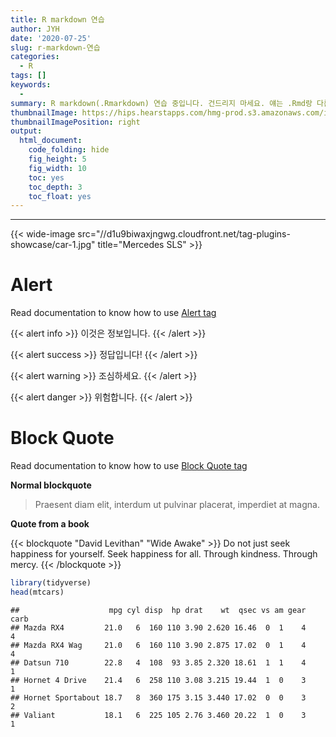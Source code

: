 ```yaml
---
title: R markdown 연습
author: JYH
date: '2020-07-25'
slug: r-markdown-연습
categories:
  - R
tags: []
keywords:
  - 
summary: R markdown(.Rmarkdown) 연습 중입니다. 건드리지 마세요. 얘는 .Rmd랑 다른 놈입니다.
thumbnailImage: https://hips.hearstapps.com/hmg-prod.s3.amazonaws.com/images/ferrari-sf90-stradale-spec-1-1566914261.jpg?crop=0.824xw:0.875xh;0.157xw,0&resize=640:*
thumbnailImagePosition: right
output:
  html_document:
    code_folding: hide
    fig_height: 5
    fig_width: 10
    toc: yes
    toc_depth: 3
    toc_float: yes
---
```




---

<!--more-->

{{< wide-image src="//d1u9biwaxjngwg.cloudfront.net/tag-plugins-showcase/car-1.jpg" title="Mercedes SLS" >}}

<!-- toc -->

# Alert

Read documentation to know how to use [Alert tag](https://github.com/kakawait/hugo-tranquilpeak-theme/blob/master/docs/user.md#alert)

{{< alert info >}}
이것은 정보입니다.
{{< /alert >}}

{{< alert success >}}
정답입니다!
{{< /alert >}}

{{< alert warning >}}
조심하세요.
{{< /alert >}}

{{< alert danger >}}
위험합니다.
{{< /alert >}}

# Block Quote

Read documentation to know how to use [Block Quote tag](https://hexo.io/docs/tag-plugins.html#Block_Quote)

**Normal blockquote**

> Praesent diam elit, interdum ut pulvinar placerat, imperdiet at magna.

**Quote from a book**

{{< blockquote "David Levithan" "Wide Awake" >}}
Do not just seek happiness for yourself. Seek happiness for all. Through kindness. Through mercy.
{{< /blockquote >}}


```r
library(tidyverse)
head(mtcars)
```

```
##                    mpg cyl disp  hp drat    wt  qsec vs am gear carb
## Mazda RX4         21.0   6  160 110 3.90 2.620 16.46  0  1    4    4
## Mazda RX4 Wag     21.0   6  160 110 3.90 2.875 17.02  0  1    4    4
## Datsun 710        22.8   4  108  93 3.85 2.320 18.61  1  1    4    1
## Hornet 4 Drive    21.4   6  258 110 3.08 3.215 19.44  1  0    3    1
## Hornet Sportabout 18.7   8  360 175 3.15 3.440 17.02  0  0    3    2
## Valiant           18.1   6  225 105 2.76 3.460 20.22  1  0    3    1
```

